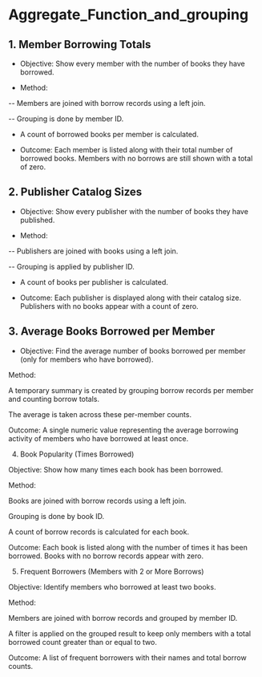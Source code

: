 # Aggregate_Function_and_grouping

## 1. Member Borrowing Totals

- Objective: Show every member with the number of books they have borrowed.

- Method:

-- Members are joined with borrow records using a left join.

-- Grouping is done by member ID.

- A count of borrowed books per member is calculated.

- Outcome: Each member is listed along with their total number of borrowed books. Members with no borrows are still shown with a total of zero.

## 2. Publisher Catalog Sizes

- Objective: Show every publisher with the number of books they have published.

- Method:

-- Publishers are joined with books using a left join.

-- Grouping is applied by publisher ID.

- A count of books per publisher is calculated.

- Outcome: Each publisher is displayed along with their catalog size. Publishers with no books appear with a count of zero.

## 3. Average Books Borrowed per Member

- Objective: Find the average number of books borrowed per member (only for members who have borrowed).

Method:

A temporary summary is created by grouping borrow records per member and counting borrow totals.

The average is taken across these per-member counts.

Outcome: A single numeric value representing the average borrowing activity of members who have borrowed at least once.

4. Book Popularity (Times Borrowed)

Objective: Show how many times each book has been borrowed.

Method:

Books are joined with borrow records using a left join.

Grouping is done by book ID.

A count of borrow records is calculated for each book.

Outcome: Each book is listed along with the number of times it has been borrowed. Books with no borrow records appear with zero.

5. Frequent Borrowers (Members with 2 or More Borrows)

Objective: Identify members who borrowed at least two books.

Method:

Members are joined with borrow records and grouped by member ID.

A filter is applied on the grouped result to keep only members with a total borrowed count greater than or equal to two.

Outcome: A list of frequent borrowers with their names and total borrow counts.
